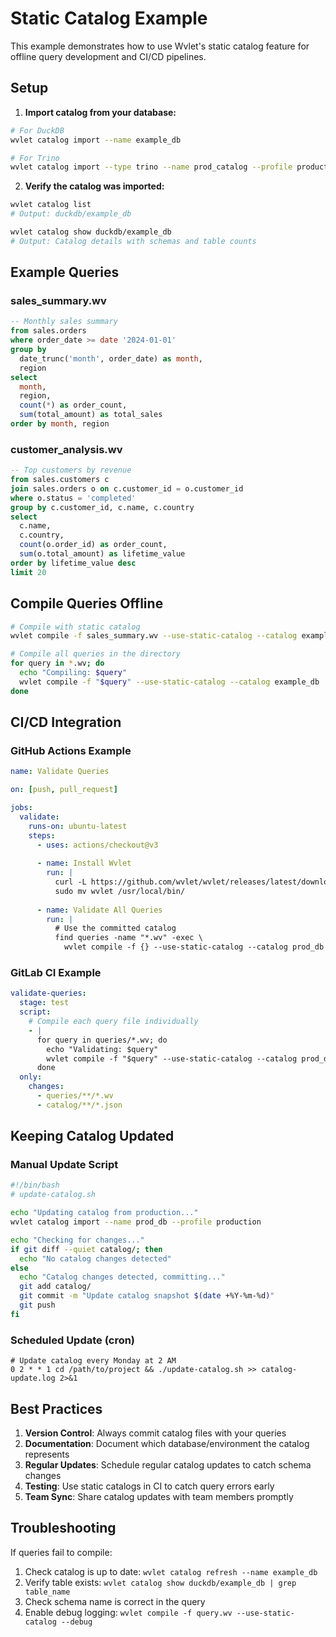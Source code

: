 # Static Catalog Example

This example demonstrates how to use Wvlet's static catalog feature for offline query development and CI/CD pipelines.

## Setup

1. **Import catalog from your database:**

```bash
# For DuckDB
wvlet catalog import --name example_db

# For Trino
wvlet catalog import --type trino --name prod_catalog --profile production
```

2. **Verify the catalog was imported:**

```bash
wvlet catalog list
# Output: duckdb/example_db

wvlet catalog show duckdb/example_db
# Output: Catalog details with schemas and table counts
```

## Example Queries

### sales_summary.wv

```sql
-- Monthly sales summary
from sales.orders
where order_date >= date '2024-01-01'
group by 
  date_trunc('month', order_date) as month,
  region
select
  month,
  region,
  count(*) as order_count,
  sum(total_amount) as total_sales
order by month, region
```

### customer_analysis.wv

```sql
-- Top customers by revenue
from sales.customers c
join sales.orders o on c.customer_id = o.customer_id
where o.status = 'completed'
group by c.customer_id, c.name, c.country
select 
  c.name,
  c.country,
  count(o.order_id) as order_count,
  sum(o.total_amount) as lifetime_value
order by lifetime_value desc
limit 20
```

## Compile Queries Offline

```bash
# Compile with static catalog
wvlet compile -f sales_summary.wv --use-static-catalog --catalog example_db

# Compile all queries in the directory
for query in *.wv; do
  echo "Compiling: $query"
  wvlet compile -f "$query" --use-static-catalog --catalog example_db
done
```

## CI/CD Integration

### GitHub Actions Example

```yaml
name: Validate Queries

on: [push, pull_request]

jobs:
  validate:
    runs-on: ubuntu-latest
    steps:
      - uses: actions/checkout@v3
      
      - name: Install Wvlet
        run: |
          curl -L https://github.com/wvlet/wvlet/releases/latest/download/wvlet-linux-x64.tar.gz | tar xz
          sudo mv wvlet /usr/local/bin/
      
      - name: Validate All Queries
        run: |
          # Use the committed catalog
          find queries -name "*.wv" -exec \
            wvlet compile -f {} --use-static-catalog --catalog prod_db \;
```

### GitLab CI Example

```yaml
validate-queries:
  stage: test
  script:
    # Compile each query file individually
    - |
      for query in queries/*.wv; do
        echo "Validating: $query"
        wvlet compile -f "$query" --use-static-catalog --catalog prod_db
      done
  only:
    changes:
      - queries/**/*.wv
      - catalog/**/*.json
```

## Keeping Catalog Updated

### Manual Update Script

```bash
#!/bin/bash
# update-catalog.sh

echo "Updating catalog from production..."
wvlet catalog import --name prod_db --profile production

echo "Checking for changes..."
if git diff --quiet catalog/; then
  echo "No catalog changes detected"
else
  echo "Catalog changes detected, committing..."
  git add catalog/
  git commit -m "Update catalog snapshot $(date +%Y-%m-%d)"
  git push
fi
```

### Scheduled Update (cron)

```cron
# Update catalog every Monday at 2 AM
0 2 * * 1 cd /path/to/project && ./update-catalog.sh >> catalog-update.log 2>&1
```

## Best Practices

1. **Version Control**: Always commit catalog files with your queries
2. **Documentation**: Document which database/environment the catalog represents
3. **Regular Updates**: Schedule regular catalog updates to catch schema changes
4. **Testing**: Use static catalogs in CI to catch query errors early
5. **Team Sync**: Share catalog updates with team members promptly

## Troubleshooting

If queries fail to compile:

1. Check catalog is up to date: `wvlet catalog refresh --name example_db`
2. Verify table exists: `wvlet catalog show duckdb/example_db | grep table_name`
3. Check schema name is correct in the query
4. Enable debug logging: `wvlet compile -f query.wv --use-static-catalog --debug`

